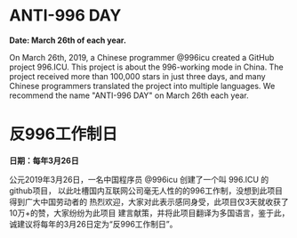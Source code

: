 ANTI-996 DAY
===

**Date: March 26th of each year.**

On March 26th, 2019, a Chinese programmer @996icu created a GitHub 
project 996.ICU. This project is about the 996-working mode in China. 
The project received more than 100,000 stars in just three days, 
and many Chinese programmers translated the project into multiple 
languages. We recommend the name "ANTI-996 DAY" on March 26th each year.



反996工作制日
===

**日期：每年3月26日**

公元2019年3月26日，一名中国程序员 @996icu 创建了一个叫 996.ICU 的github项目，
以此吐槽国内互联网公司毫无人性的的996工作制，没想到此项目得到广大中国劳动者的
热烈欢迎，大家对此表示感同身受，此项目仅3天就收获了10万+的赞，大家纷纷为此项目
建言献策，并将此项目翻译为多国语言，鉴于此，诚建议将每年的3月26日定为“反996工作制日”。
